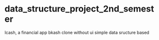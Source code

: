# data_structure_project_2nd_semester
Icash, a financial app
bkash clone without ui
simple data sructure based 

